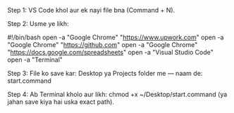 Step 1:
VS Code khol aur ek nayi file bna (Command + N).

Step 2:
Usme ye likh:

#!/bin/bash
open -a "Google Chrome" "https://www.upwork.com"
open -a "Google Chrome" "https://github.com"
open -a "Google Chrome" "https://docs.google.com/spreadsheets"
open -a "Visual Studio Code"
open -a "Terminal"


Step 3:
File ko save kar:
Desktop ya Projects folder me — naam de:
start.command

Step 4:
Ab Terminal kholo aur likh:
chmod +x ~/Desktop/start.command
(ya jahan save kiya hai uska exact path).